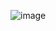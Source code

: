 ![image](https://github.com/SarfarazQadir/Crud-Operations-in-Desktop-Application-C-/assets/144503703/576193c5-9cbc-454e-83eb-2db6a1135e6b)
